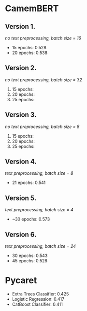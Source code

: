 # CamemBERT

## Version 1.

_no text preprocessing, batch size = 16_

- 15 epochs: 0.528
- 20 epochs: 0.538

## Version 2.

_no text preprocessing, batch size = 32_

1. 15 epochs:
2. 20 epochs:
3. 25 epochs:

## Version 3.

_no text preprocessing, batch size = 8_

1. 15 epochs:
2. 20 epochs:
3. 25 epochs:

## Version 4.

_text preprocessing, batch size = 8_

- 21 epochs: 0.541

## Version 5.

_text preprocessing, batch size = 4_

- ~30 epochs: 0.573

## Version 6.

_text preprocessing, batch size = 24_

- 30 epochs: 0.543
- 45 epochs: 0.528

# Pycaret

- Extra Trees Classifier: 0.425
- Logistic Regression: 0.417
- CatBoost Classifier: 0.411
